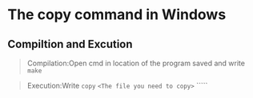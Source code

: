 # The copy command in Windows
## Compiltion and Excution
> Compilation:Open cmd in location of the program saved and write ```make``` 

> Execution:Write ```copy``` ```<The file you need to copy>``` ```<The file you need to past in>``
